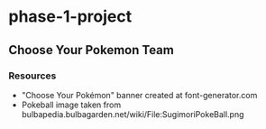 # phase-1-project
## Choose Your Pokemon Team

### Resources
- "Choose Your Pokémon" banner created at font-generator.com
- Pokeball image taken from bulbapedia.bulbagarden.net/wiki/File:SugimoriPokeBall.png